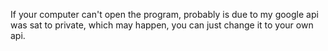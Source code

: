 If your computer can't open the program, probably is due to my google api was sat to private, which may happen, you can just change it to your own api.
